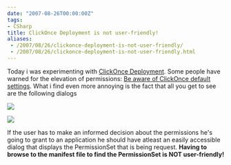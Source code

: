 ```yaml
---
date: "2007-08-26T00:00:00Z"
tags:
- CSharp
title: ClickOnce Deployment is not user-friendly!
aliases:
 - /2007/08/26/clickonce-deployment-is-not-user-friendly/
 - /2007/08/26/clickonce-deployment-is-not-user-friendly.html
---
```

Today i was experimenting with [ClickOnce Deployment](http://msdn2.microsoft.com/en-us/library/t71a733d(VS.80).aspx). Some people have warned for the elevation of permissions: [Be aware of ClickOnce default settings](http://www.leastprivilege.com/BewareBeAwareOfClickOnceDefaultSettings.aspx). What i find even more annoying is the fact that all you get to see are the following dialogs

![](http://www.timvw.be/wp-content/images/clickonce-permissions-01.gif)
  
![](http://www.timvw.be/wp-content/images/clickonce-permissions-02.gif)

If the user has to make an informed decision about the permissions he's going to grant to an application he should have atleast an easily accessible dialog that displays the PermissionSet that is being request. **Having to browse to the manifest file to find the PermissionSet is NOT user-friendly!**
